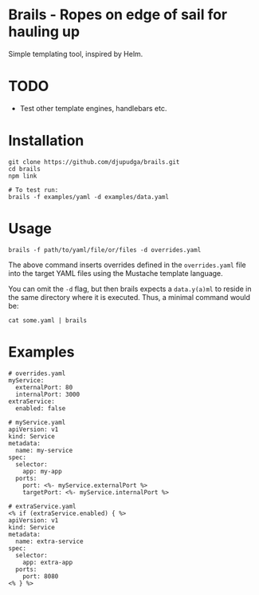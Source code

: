 # Brails - Ropes on edge of sail for hauling up

Simple templating tool, inspired by Helm.

# TODO

- Test other template engines, handlebars etc.

# Installation

```
git clone https://github.com/djupudga/brails.git
cd brails
npm link

# To test run:
brails -f examples/yaml -d examples/data.yaml
```

# Usage

```
brails -f path/to/yaml/file/or/files -d overrides.yaml
```

The above command inserts overrides defined in the `overrides.yaml` file
into the target YAML files using the Mustache template language.

You can omit the `-d` flag, but then brails expects a `data.y(a)ml` to reside
in the same directory where it is executed. Thus, a minimal command would be:

```
cat some.yaml | brails
```

# Examples

```
# overrides.yaml
myService:
  externalPort: 80
  internalPort: 3000
extraService:
  enabled: false

# myService.yaml
apiVersion: v1
kind: Service
metadata:
  name: my-service
spec:
  selector:
    app: my-app
  ports:
    port: <%- myService.externalPort %>
    targetPort: <%- myService.internalPort %>

# extraService.yaml
<% if (extraService.enabled) { %>
apiVersion: v1
kind: Service
metadata:
  name: extra-service
spec:
  selector:
    app: extra-app
  ports:
    port: 8080
<% } %>

```
